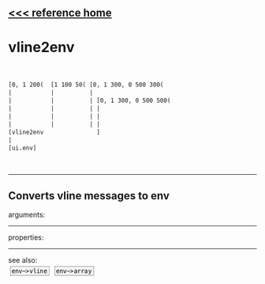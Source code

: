 [<<< reference home](ceammc_lib.md)
---

# vline2env

```


[0, 1 200(  [1 100 50( [0, 1 300, 0 500 300(
|           |          |
|           |          | [0, 1 300, 0 500 500(
|           |          | |
|           |          | |
|           |          | |
[vline2env               ]
|
[ui.env]

            
```
---
Converts vline messages to env
---
arguments:


---
properties:


---
see also:<br>
[![env-&gt;vline](img/object_env-&gt;vline.png)](env->vline.md)
[![env-&gt;array](img/object_env-&gt;array.png)](env->array.md)
